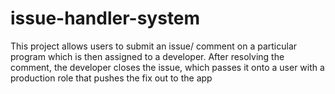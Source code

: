 # issue-handler-system
 This project allows users to submit an issue/ comment on a particular program which is then assigned to a developer. After resolving the comment, the developer closes the issue, which passes it onto a user with a production role that pushes the fix out to the app
